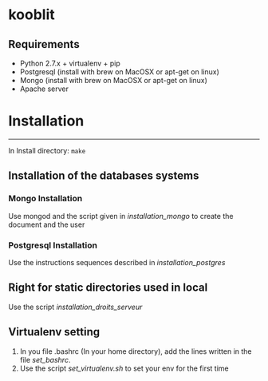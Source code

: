 kooblit
=======


Requirements
------------

- Python 2.7.x + virtualenv + pip
- Postgresql (install with brew on MacOSX or apt-get on linux)
- Mongo (install with brew on MacOSX or apt-get on linux)
- Apache server

# Installation #
---

In Install directory: `make`

## Installation of the databases systems ##

### Mongo Installation ###
Use mongod and the script given in *installation_mongo* to create the document and the user

### Postgresql Installation ###
Use the instructions sequences described in *installation_postgres*

## Right for static directories used in local ##
Use the script *installation_droits_serveur*

## Virtualenv setting ##
1.  In you file .bashrc (In your home directory), add the lines written in the file *set_bashrc*.
2.  Use the script *set_virtualenv.sh* to set your env for the first time

